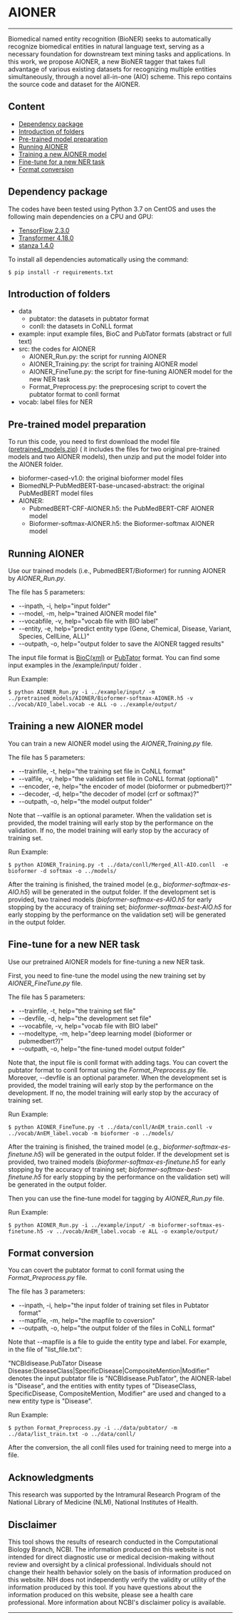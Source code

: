 # AIONER
***
Biomedical named entity recognition (BioNER) seeks to automatically recognize biomedical entities in natural language text, serving as a necessary foundation for downstream text mining tasks and applications. In this work, we propose AIONER, a new BioNER tagger that takes full advantage of various existing datasets for recognizing multiple entities simultaneously, through a novel all-in-one (AIO) scheme. This repo contains the source code and dataset for the AIONER.


## Content
- [Dependency package](#package)
- [Introduction of folders](#intro)
- [Pre-trained model preparation](#preparation)
- [Running AIONER](#tagging)
- [Training a new AIONER model](#training)
- [Fine-tune for a new NER task](#app)
- [Format conversion](#preprocess)



## Dependency package
<a name="package"></a>
The codes have been tested using Python 3.7 on CentOS and uses the following main dependencies on a CPU and GPU:
- [TensorFlow 2.3.0](https://www.tensorflow.org/)
- [Transformer 4.18.0](https://huggingface.co/docs/transformers/installation)
- [stanza 1.4.0](stanfordnlp.github.io/stanza/)


To install all dependencies automatically using the command:

    $ pip install -r requirements.txt


## Introduction of folders
<a name="intro"></a>

- data
	- pubtator: the datasets in pubtator format
	- conll: the datasets in CoNLL format
- example: input example files, BioC and PubTator formats (abstract or full text)
- src: the codes for AIONER
	- AIONER_Run.py: the script for running AIONER
	- AIONER_Training.py: the script for training AIONER model
	- AIONER_FineTune.py: the script for fine-tuning AIONER model for the new NER task
	- Format_Preprocess.py: the preprocesing script to covert the pubtator format to conll format
- vocab: label files for NER


## Pre-trained model preparation
<a name="preparation"></a>

To run this code, you need to first download the model file ([pretrained_models.zip](https://huggingface.co/lingbionlp/AIONER-0415/tree/main)) ( it includes the files for two original pre-trained models and two AIONER models), then unzip and put the model folder into the AIONER folder.

- bioformer-cased-v1.0: the original bioformer model files
- BiomedNLP-PubMedBERT-base-uncased-abstract: the original PubMedBERT model files
- AIONER:
	- PubmedBERT-CRF-AIONER.h5: the PubMedBERT-CRF AIONER model
	- Bioformer-softmax-AIONER.h5: the Bioformer-softmax AIONER model



## Running AIONER
<a name="tagging"></a>
Use our trained models (i.e., PubmedBERT/Bioformer) for running AIONER by *AIONER_Run.py*.

The file has 5 parameters:

- --inpath, -i, help="input folder"
- --model, -m, help="trained AIONER model file"
- --vocabfile, -v, help="vocab file with BIO label"
- --entity, -e, help="predict entity type (Gene, Chemical, Disease, Variant, Species, CellLine, ALL)"
- --outpath, -o, help="output folder to save the AIONER tagged results"

The input file format is [BioC(xml)](bioc.sourceforge.net) or [PubTator](https://www.ncbi.nlm.nih.gov/CBBresearch/Lu/Demo/tmTools/Format.html) format. You can find some input examples in the /example/input/ folder .



Run Example:

    $ python AIONER_Run.py -i ../example/input/ -m ../pretrained_models/AIONER/Bioformer-softmax-AIONER.h5 -v ../vocab/AIO_label.vocab -e ALL -o ../example/output/




## Training a new AIONER model
<a name="training"></a>


You can train a new AIONER model using the *AIONER_Training.py* file.

The file has 5 parameters:

- --trainfile, -t, help="the training set file in CoNLL format"
- --valfile, -v, help="the validation set file in CoNLL format (optional)"
- --encoder, -e, help="the encoder of model (bioformer or pubmedbert)?"
- --decoder, -d, help="the decoder of model (crf or softmax)?"
- --outpath, -o, help="the model output folder"



Note that --valfile is an optional parameter. When the validation set is provided, the model training will early stop by the performance on the validation. If no, the model training will early stop by the accuracy of training set. 

Run Example:

    $ python AIONER_Training.py -t ../data/conll/Merged_All-AIO.conll  -e bioformer -d softmax -o ../models/

After the training is finished, the trained model (e.g., *bioformer-softmax-es-AIO.h5*) will be generated in the output folder. If the development set is provided, two trained models (*bioformer-softmax-es-AIO.h5* for early stopping by the accuracy of training set; *bioformer-softmax-best-AIO.h5* for early stopping by the performance on the validation set) will be generated in the output folder.



## Fine-tune for a new NER task
<a name="app"></a>
Use our pretrained AIONER models for fine-tuning a new NER task.

First, you need to fine-tune the model using the new training set by *AIONER_FineTune.py* file.

The file has 5 parameters:

- --trainfile, -t, help="the training set file"
- --devfile, -d, help="the development set file"
- --vocabfile, -v, help="vocab file with BIO label"
- --modeltype, -m, help="deep learning model (bioformer or pubmedbert?)"
- --outpath, -o, help="the fine-tuned model output folder"

Note that, the input file is conll format with adding <ALL></ALL> tags. You can covert the pubtator format to conll format using the *Format_Preprocess.py* file. Moreover, --devfile is an optional parameter. When the development set is provided, the model training will early stop by the performance on the development. If no, the model training will early stop by the accuracy of training set. 

Run Example:

    $ python AIONER_FineTune.py -t ../data/conll/AnEM_train.conll -v ../vocab/AnEM_label.vocab -m bioformer -o ../models/

After the training is finished, the trained model (e.g., *bioformer-softmax-es-finetune.h5*) will be generated in the output folder. If the development set is provided, two trained models (*bioformer-softmax-es-finetune.h5* for early stopping by the accuracy of training set; *bioformer-softmax-best-finetune.h5* for early stopping by the performance on the validation set) will be generated in the output folder.


Then you can use the fine-tune model for tagging by *AIONER_Run.py* file.


Run Example:

    $ python AIONER_Run.py -i ../example/input/ -m bioformer-softmax-es-finetune.h5 -v ../vocab/AnEM_label.vocab -e ALL -o example/output/


## Format conversion
<a name="preprocess"></a>


You can covert the pubtator format to conll format using the *Format_Preprocess.py* file.

The file has 3 parameters:

- --inpath, -i, help="the input folder of training set files in Pubtator format"
- --mapfile, -m, help="the mapfile to coversion"
- --outpath, -o, help="the output folder of the files in CoNLL format"



Note that --mapfile is a file to guide the entity type and label. For example, in the file of "list_file.txt":

"NCBIdisease.PubTator	Disease	Disease:DiseaseClass|SpecificDisease|CompositeMention|Modifier" denotes the input pubtator file is "NCBIdisease.PubTator", the AIONER-label is "Disease", and the entities with entity types of "DiseaseClass, SpecificDisease, CompositeMention, Modifier" are used and changed to a new entity type is "Disease".


Run Example:

    $ python Format_Preprocess.py -i ../data/pubtator/ -m ../data/list_train.txt -o ../data/conll/

After the conversion, the all conll files used for training need to merge into a file.

## Acknowledgments
This research was supported by the Intramural Research Program of the National Library of Medicine (NLM), National Institutes of Health.



## Disclaimer

This tool shows the results of research conducted in the Computational Biology Branch, NCBI. The information produced on this website is not intended for direct diagnostic use or medical decision-making without review and oversight by a clinical professional. Individuals should not change their health behavior solely on the basis of information produced on this website. NIH does not independently verify the validity or utility of the information produced by this tool. If you have questions about the information produced on this website, please see a health care professional. More information about NCBI's disclaimer policy is available.

***

